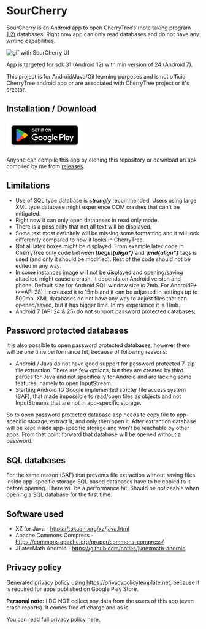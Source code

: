 # SourCherry

SourCherry is an Android app to open CherryTree’s (note taking program [1](https://github.com/giuspen/cherrytree),[2](https://www.giuspen.com/)) databases. Right now app can only read databases and do not have any writing capabilities.

![gif with SourCherry UI](https://github.com/FFDA/ffda.github.storage/raw/main/images/SourCherry.gif)

App is targeted for sdk 31 (Android 12) with min version of 24 (Android 7).

This project is for Android/Java/Git learning purposes and is not official CherryTree android app or are associated with CherryTree project or it's creator.

## Installation / Download

[![](https://raw.githubusercontent.com/FFDA/ffda.github.storage/main/images/google-play-badge.png)](https://play.google.com/store/apps/details?id=lt.ffda.sourcherry)

Anyone can compile this app by cloning this repository or download an apk compiled by me from [releases](https://github.com/FFDA/SourCherry/releases/).

## Limitations

* Use of SQL type database is ***strongly*** recommended. Users using large XML type database might experience OOM crashes that can't be mitigated.
* Right now it can only open databases in read only mode.
* There is a possibility that not all text will be displayed.
* Some text most definitely will be missing some formatting and it will look differently compared to how it looks in CherryTree.
* Not all latex boxes might be displayed. From example latex code in CherryTree only code between ***\begin{align\*}*** and ***\end{align\*}*** tags is used (and only it should be modified). Rest of the code should not be edited in any way.
* In some instances image will not be displayed and opening/saving attached might cause a crash. It depends on Android version and phone. Default size for Android SQL window size is 2mb. For Android9+ (>=API 28) I increased it to 15mb and it can be adjusted in settings up to 500mb. XML databases do not have any way to adjust files that can opened/saved, but it has bigger limit. In my experience it is 11mb.
* Android 7 (API 24 & 25) do not support password protected databases;

## Password protected databases

It is also possible to open password protected databases, however there will be one time performance hit, because of following reasons:

* Android / Java do not have good support for password protected 7-zip file extraction. There are few options, but they are created by third parties for Java and not specifically for Android and are lacking some features, namely to open InputStream.
* Starting Android 10 Google implemented stricter file access system ([SAF](https://developer.android.com/guide/topics/providers/document-provider)), that made impossible to read/open files as objects and not InputStreams that are not in app-specific storage.

So to open password protected database app needs to copy file to app-specific storage, extract it, and only then open it. After extraction database will be kept inside app-specific storage and won’t be reachable by other apps. From that point forward that database will be opened without a password.

## SQL databases

For the same reason (SAF) that prevents file extraction without saving files inside app-specific storage SQL based databases have to be copied to it before opening. There will be a performance hit. Should be noticeable when opening a SQL database for the first time.

## Software used

* XZ for Java - https://tukaani.org/xz/java.html
* Apache Commons Compress - https://commons.apache.org/proper/commons-compress/
* JLatexMath Android - https://github.com/noties/jlatexmath-android

## Privacy policy

Generated privacy policy using https://privacypolicytemplate.net, because it is required for apps published on Google Play Store.

**Personal note:** I DO NOT collect any data from the users of this app (even crash reports). It comes free of charge and as is.

You can read full privacy policy [here](https://htmlpreview.github.io/?https://github.com/FFDA/ffda.github.storage/blob/main/misc/SourCherry-PrivacyPolicy.html).